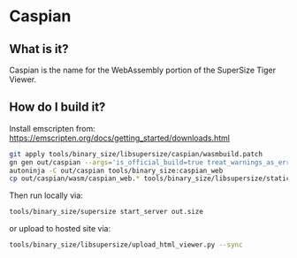 # Caspian

## What is it?

Caspian is the name for the WebAssembly portion of the SuperSize Tiger Viewer.

## How do I build it?

Install emscripten from:
https://emscripten.org/docs/getting_started/downloads.html

```sh
git apply tools/binary_size/libsupersize/caspian/wasmbuild.patch
gn gen out/caspian --args='is_official_build=true treat_warnings_as_errors=false fatal_linker_warnings=false'
autoninja -C out/caspian tools/binary_size:caspian_web
cp out/caspian/wasm/caspian_web.* tools/binary_size/libsupersize/static/
```

Then run locally via:
```sh
tools/binary_size/supersize start_server out.size
```

or upload to hosted site via:
```sh
tools/binary_size/libsupersize/upload_html_viewer.py --sync
```
